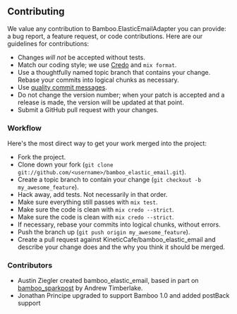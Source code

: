 ## Contributing

We value any contribution to Bamboo.ElasticEmailAdapter you can provide: a bug
report, a feature request, or code contributions. Here are our guidelines for
contributions:

*   Changes *will not* be accepted without tests.
*   Match our coding style; we use [Credo][] and `mix format`.
*   Use a thoughtfully named topic branch that contains your change. Rebase
    your commits into logical chunks as necessary.
*   Use [quality commit messages][].
*   Do not change the version number; when your patch is accepted and a release
    is made, the version will be updated at that point.
*   Submit a GitHub pull request with your changes.

### Workflow

Here's the most direct way to get your work merged into the project:

*   Fork the project.
*   Clone down your fork (`git clone
    git://github.com/<username>/bamboo_elastic_email.git`).
*   Create a topic branch to contain your change (`git checkout -b
    my_awesome_feature`).
*   Hack away, add tests. Not necessarily in that order.
*   Make sure everything still passes with `mix test`.
*   Make sure the code is clean with `mix credo --strict`.
*   Make sure the code is clean with `mix credo --strict`.
*   If necessary, rebase your commits into logical chunks, without errors.
*   Push the branch up (`git push origin my_awesome_feature`).
*   Create a pull request against KineticCafe/bamboo\_elastic\_email and
    describe your change does and the why you think it should be merged.

### Contributors

*   Austin Ziegler created bamboo\_elastic\_email, based in part on
    [bamboo\_sparkpost][] by Andrew Timberlake.
*   Jonathan Principe upgraded to support Bamboo 1.0 and added postBack support

[quality commit messages]: http://tbaggery.com/2008/04/19/a-note-about-git-commit-messages.html
[Credo]: https://github.com/rrrene/credo
[bamboo\_sparkpost]: https://github.com/andrewtimberlake/bamboo_sparkpost
